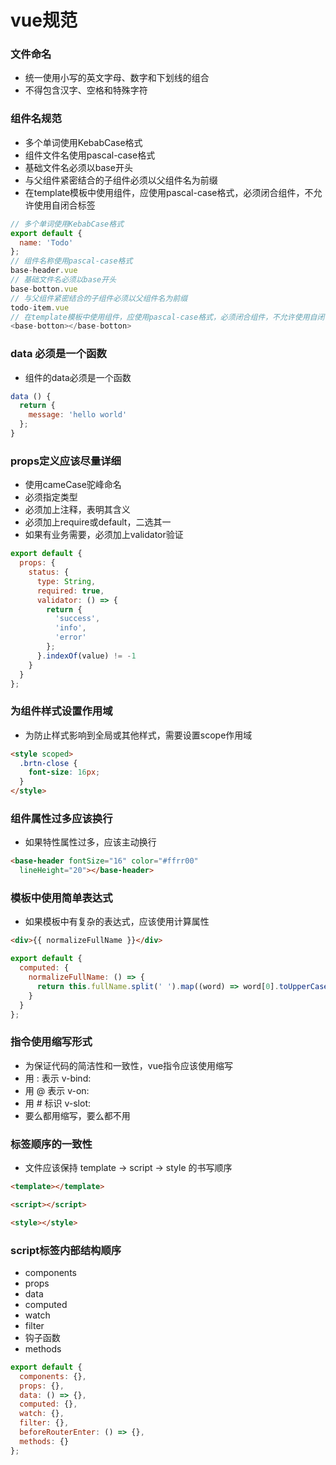 # vue规范

### 文件命名
- 统一使用小写的英文字母、数字和下划线的组合
- 不得包含汉字、空格和特殊字符

### 组件名规范
- 多个单词使用KebabCase格式
- 组件文件名使用pascal-case格式
- 基础文件名必须以base开头
- 与父组件紧密结合的子组件必须以父组件名为前缀
- 在template模板中使用组件，应使用pascal-case格式，必须闭合组件，不允许使用自闭合标签

```javascript
// 多个单词使用KebabCase格式
export default {
  name: 'Todo'
};
// 组件名称使用pascal-case格式
base-header.vue
// 基础文件名必须以base开头
base-botton.vue
// 与父组件紧密结合的子组件必须以父组件名为前缀
todo-item.vue
// 在template模板中使用组件，应使用pascal-case格式，必须闭合组件，不允许使用自闭合标签
<base-botton></base-botton>
```

### data 必须是一个函数
- 组件的data必须是一个函数

```javascript
data () {
  return {
    message: 'hello world'
  };
}
```

### props定义应该尽量详细
- 使用cameCase驼峰命名
- 必须指定类型
- 必须加上注释，表明其含义
- 必须加上require或default，二选其一
- 如果有业务需要，必须加上validator验证

```javascript
export default {
  props: {
    status: {
      type: String,
      required: true,
      validator: () => {
        return {
          'success',
          'info',
          'error'
        };
      }.indexOf(value) != -1
    }
  }
};
```

### 为组件样式设置作用域
- 为防止样式影响到全局或其他样式，需要设置scope作用域

```HTML
<style scoped>
  .brtn-close {
    font-size: 16px;
  }
</style>
```

### 组件属性过多应该换行
- 如果特性属性过多，应该主动换行

```HTML
<base-header fontSize="16" color="#ffrr00"
  lineHeight="20"></base-header>
```

### 模板中使用简单表达式
- 如果模板中有复杂的表达式，应该使用计算属性

```HTML
<div>{{ normalizeFullName }}</div>
```
```javascript
export default {
  computed: {
    normalizeFullName: () => {
      return this.fullName.split(' ').map((word) => word[0].toUpperCase() + word.slice(1)).join(' ');
    }
  }
};
```

### 指令使用缩写形式
- 为保证代码的简洁性和一致性，vue指令应该使用缩写
- 用 : 表示 v-bind:
- 用 @ 表示 v-on:
- 用 # 标识 v-slot:
- 要么都用缩写，要么都不用

### 标签顺序的一致性
- 文件应该保持 template -> script -> style 的书写顺序

```HTML
<template></template>

<script></script>

<style></style>
```

### script标签内部结构顺序
- components
- props
- data
- computed
- watch
- filter
- 钩子函数
- methods

```javascript
export default {
  components: {},
  props: {},
  data: () => {},
  computed: {},
  watch: {},
  filter: {},
  beforeRouterEnter: () => {},
  methods: {}
};
```